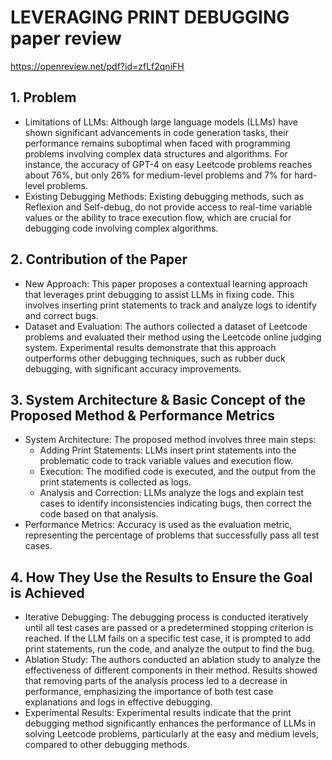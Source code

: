 # LEVERAGING PRINT DEBUGGING paper review

https://openreview.net/pdf?id=zfLf2qniFH

## 1. Problem
- Limitations of LLMs: Although large language models (LLMs) have shown significant advancements in code generation tasks, their performance remains suboptimal when faced with programming problems involving complex data structures and algorithms. For instance, the accuracy of GPT-4 on easy Leetcode problems reaches about 76%, but only 26% for medium-level problems and 7% for hard-level problems.
- Existing Debugging Methods: Existing debugging methods, such as Reflexion and Self-debug, do not provide access to real-time variable values or the ability to trace execution flow, which are crucial for debugging code involving complex algorithms.
## 2. Contribution of the Paper
- New Approach: This paper proposes a contextual learning approach that leverages print debugging to assist LLMs in fixing code. This involves inserting print statements to track and analyze logs to identify and correct bugs.
- Dataset and Evaluation: The authors collected a dataset of Leetcode problems and evaluated their method using the Leetcode online judging system. Experimental results demonstrate that this approach outperforms other debugging techniques, such as rubber duck debugging, with significant accuracy improvements.
## 3. System Architecture & Basic Concept of the Proposed Method & Performance Metrics
- System Architecture: The proposed method involves three main steps:
    - Adding Print Statements: LLMs insert print statements into the problematic code to track variable values and execution flow.
    - Execution: The modified code is executed, and the output from the print statements is collected as logs.
    - Analysis and Correction: LLMs analyze the logs and explain test cases to identify inconsistencies indicating bugs, then correct the code based on that analysis.
- Performance Metrics: Accuracy is used as the evaluation metric, representing the percentage of problems that successfully pass all test cases.
## 4.  How They Use the Results to Ensure the Goal is Achieved
- Iterative Debugging: The debugging process is conducted iteratively until all test cases are passed or a predetermined stopping criterion is reached. If the LLM fails on a specific test case, it is prompted to add print statements, run the code, and analyze the output to find the bug.
- Ablation Study: The authors conducted an ablation study to analyze the effectiveness of different components in their method. Results showed that removing parts of the analysis process led to a decrease in performance, emphasizing the importance of both test case explanations and logs in effective debugging.
- Experimental Results: Experimental results indicate that the print debugging method significantly enhances the performance of LLMs in solving Leetcode problems, particularly at the easy and medium levels, compared to other debugging methods.
